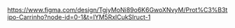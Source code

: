 https://www.figma.com/design/TgjyMoNi89o6K6GwoXNvyM/Prot%C3%B3tipo-Carrinho?node-id=0-1&t=IYM5RxlCukSIruct-1